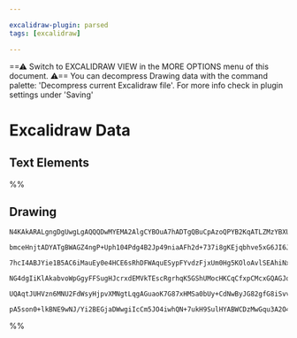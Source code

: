```yaml
---

excalidraw-plugin: parsed
tags: [excalidraw]

---
```

==⚠  Switch to EXCALIDRAW VIEW in the MORE OPTIONS menu of this document. ⚠== You can decompress Drawing data with the command palette: 'Decompress current Excalidraw file'. For more info check in plugin settings under 'Saving'


# Excalidraw Data

## Text Elements
%%
## Drawing
```compressed-json
N4KAkARALgngDgUwgLgAQQQDwMYEMA2AlgCYBOuA7hADTgQBuCpAzoQPYB2KqATLZMzYBXUtiRoIACyhQ4zZAHoFAc0JRJQgEYA6bGwC2CgF7N6hbEcK4OCtptbErHALRY8RMpWdx8Q1TdIEfARcZgRmBShcZQUebQBGAAYEmjoghH0EDihmbgBtcDBQMBKIEm4IAHUAKQAZADNSAA4iAGFqzQBNfAAJAFFOwgAtAGt4VJLIWEQKwOwojmVgidLM

bmceHnjtADYATgBWAGZ4ngP+Uph104Pdg4B2Jp49niaAFh2d+737i8gKEjqbhve5xG6JI6JA7xe4PJrxP5SBCEZTSYFNbSg+JNPZHE5Qj5NWGI6xLcSoRKI5hQUhsEYIVpsfBsUgVADE8QQnM5K0gmlw2BGylpQg4xEZzNZEhp1mYcFwgWyvIg9UI+HwAGVYMsJIIPMrqbT6ZVAZJuHxCgIaXSEFqYDr0HryoiRaiOOFcmgEZaIGx5dg1FcvYlKT

7hcI4ABJYie1B5AC6iMauEy0e4HCE6sRhDFWAquESypFYvdzFjxUm0Hg5KOloAvlSEAhiNxYW8eDsoQdzj7GCx2Fw0DsLZW+6xOAA5ThiVsHZ7xA47I7Z5gAEXSUGb3HqBDCiM0wjFfWCmWysYzWZ9QjgxFwm5bXthsM2TUSC6Oe0RRA4I3TmfwX5sIKW5oDu+BhIUdbgImdC4HAcBane5IVtAkgZOSEBEKiUArAwhAIBQABCApCsW4pMiy7L1NR

NG4dgIiKlAkabvoWpGgyFFSugHJcrxdEMVkTEscRgrhqK5GShUMocHKCqCfxpCMcxGQAGJqpq2oYU6LYXBA9GKYJymsdaxqmuaun6UpLFsTadoOhA2kKVZGQAErCG6HrcN6pSWYZLEAPL+oGXkhhZAnZEZKmcFAKkpmqQaoD2PnhUJqnRRqhBGOSPChslBkRSxAAqWBQAAglhg7oME9Q4WF+WpcZCplYpbAUGhuAPqgF4AYUekpUZfRiqVLVtSEn

UQAqtJUHVzn6MNU2FdWsyHjpvXMNgtLqgAGuaoK7G87xHMSa0bUy+CdNwByJG82gfG8iSvvCBL7LpRhsAY3AVpA9AEEI5LxJBM1+a5K2lrGEBkbhwokBlWXmrlkDQ8QWoIHAl26UjACybDEAgg24JowSdWBe69UjEqUWgX0QIRTLjaQyj8gAFFsvy8DC1Ds2zyQHAAlMqLkIMomYKrMjO4CzkKczwUu8LLPP84DvW+dkNn0oFUADue/66cmmSC7m

pA5son0+lkBNE9wNJ/Yi2BEGjaDWwgiIcCm5JO4iwhQN+7ukH9SulHYABWCDzMwGqu3A2O4/jhMgagJPO71Aqa4whXvfgpuVtMWnpPMA7KvR1IGItMxoN1gHAcTu5J5WjQGBqeea5w2411+oRlfnacZ3+6qQeADZ0KqwTllBdZAA
```
%%